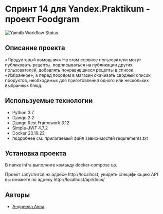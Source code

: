 # Спринт 14 для Yandex.Praktikum - проект Foodgram
![Yamdb Workflow Status](https://github.com/Anya-sl/foodgram-project-react/actions/workflows/yamdb_workflow.yml/badge.svg?branch=master&event=push)

## Описание проекта
«Продуктовый помощник»
На этом сервисе пользователи могут публиковать рецепты, подписываться на публикации других пользователей, добавлять понравившиеся рецепты в список «Избранное», а перед походом в магазин скачивать сводный список продуктов, необходимых для приготовления одного или нескольких выбранных блюд.

## Используемые технологии
* Python 3.7
* Django 2.2
* Django Rest Framework 3.12
* Simple-JWT 4.7.2
* Docker 20.10.22
* подробнее см. прилагаемый файл зависимостей requrements.txt

## Установка проекта

В папке infra выполните команду docker-compose up.

Проект запустится на адресе http://localhost, увидеть спецификацию API вы 
сможете по адресу http://localhost/api/docs/

## Авторы

* [Андреева Анна](https://github.com/Anya-sl/)